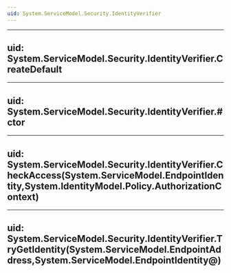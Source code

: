 ```yaml
---
uid: System.ServiceModel.Security.IdentityVerifier
---
```


---
uid: System.ServiceModel.Security.IdentityVerifier.CreateDefault
---

---
uid: System.ServiceModel.Security.IdentityVerifier.#ctor
---

---
uid: System.ServiceModel.Security.IdentityVerifier.CheckAccess(System.ServiceModel.EndpointIdentity,System.IdentityModel.Policy.AuthorizationContext)
---

---
uid: System.ServiceModel.Security.IdentityVerifier.TryGetIdentity(System.ServiceModel.EndpointAddress,System.ServiceModel.EndpointIdentity@)
---
